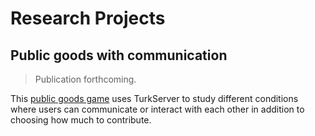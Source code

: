 # Research Projects

## Public goods with communication

> Publication forthcoming.

This [public goods game][pgg-meteor] uses TurkServer to study different
conditions where users can communicate or interact with each other in addition
to choosing how much to contribute.

[pgg-meteor]: https://github.com/cosanlab/PGG_meteor

<!--
Other references, stuff that is not well supported
[SoPHIE][sophie]
[sophie]: http://www.sophie.uni-osnabrueck.de/

http://cogsci.stackexchange.com/questions/109
-->
